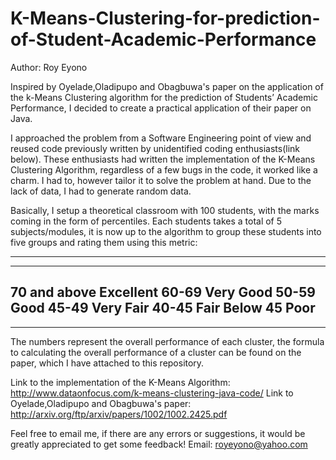 # K-Means-Clustering-for-prediction-of-Student-Academic-Performance

Author: Roy Eyono

Inspired by Oyelade,Oladipupo and Obagbuwa's paper on the application of the k-Means Clustering algorithm for the prediction of Students’ Academic Performance, I decided to create a practical application of their paper on Java.

I approached the problem from a Software Engineering point of view and reused code previously written by unidentified coding enthusiasts(link below). These enthusiasts had written the implementation of the K-Means Clustering Algorithm, regardless of a few bugs in the code, it worked like a charm. I had to, however tailor it to solve the problem at hand. Due to the lack of data, I had to generate random data.

Basically, I setup a theoretical classroom with 100 students, with the marks coming in the form of percentiles. Each students takes a total of 5 subjects/modules, it is now up to the algorithm to group these students into five groups and rating them using this metric:

--------------------------------------
--------------------------------------
70 and above                Excellent
60-69                       Very Good
50-59                       Good
45-49                       Very Fair
40-45                       Fair
Below 45                    Poor 
--------------------------------------
--------------------------------------

The numbers represent the overall performance of each cluster, the formula to calculating the overall performance of a cluster can be found on the paper, which I have attached to this repository.

Link to the implementation of the K-Means Algorithm: http://www.dataonfocus.com/k-means-clustering-java-code/
Link to Oyelade,Oladipupo and Obagbuwa's paper: http://arxiv.org/ftp/arxiv/papers/1002/1002.2425.pdf

Feel free to email me, if there are any errors or suggestions, it would be greatly appreciated to get some feedback!
Email: royeyono@yahoo.com
